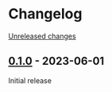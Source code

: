 # Changelog 

[Unreleased changes](https://github.com/justbetter/statamic-eloquent-driver-globalset-migration-generator/compare/0.1.0...master)
## [0.1.0](https://github.com/justbetter/statamic-eloquent-driver-globalset-migration-generator/releases/tag/0.1.0) - 2023-06-01

Initial release

